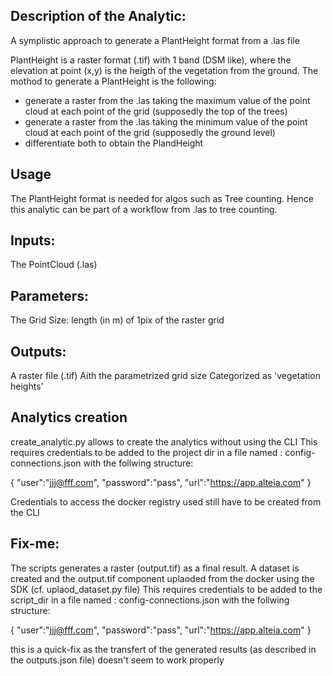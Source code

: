 ## Description of the Analytic:

A symplistic approach to generate a PlantHeight format from a .las file

PlantHeight is a raster format (.tif) with 1 band (DSM like), where the elevation at point (x,y) is the heigth of the vegetation from the ground.
The mothod to generate a PlantHeight is the following:
- generate a raster from the .las taking the maximum value of the point cloud at each point of the grid (supposedly the top of the trees)
- generate a raster from the .las taking the minimum value of the point cloud at each point of the grid (supposedly the ground level)
- differentiate both to obtain the PlandHeight


## Usage

The PlantHeight format is needed for algos such as Tree counting.
Hence this analytic can be part of a workflow from .las to tree counting.


## Inputs:

The PointCloud (.las) 


## Parameters:

The Grid Size: length (in m) of 1pix of the raster grid


## Outputs:

A raster file (.tif)
Aith the parametrized grid size
Categorized as 'vegetation heights'


## Analytics creation

create_analytic.py allows to create the analytics without using the CLI
This requires credentials to be added to the project dir in a file named : config-connections.json
with the follwing structure:

{
	"user":"jjj@fff.com",
	"password":"pass",
	"url":"https://app.alteia.com"
}

Credentials to access the docker registry used still have to be created from the CLI


## Fix-me:

The scripts generates a raster (output.tif) as a final result.
A dataset is created and the output.tif component uplaoded from the docker using the SDK (cf. uplaod_dataset.py file)
This requires credentials to be added to the script_dir in a file named : config-connections.json
with the follwing structure:

{
	"user":"jjj@fff.com",
	"password":"pass",
	"url":"https://app.alteia.com"
}

this is a quick-fix as the transfert of the generated results (as described in the outputs.json file) doesn't seem to work properly
